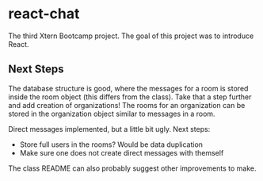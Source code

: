 react-chat
==========

The third Xtern Bootcamp project.
The goal of this project was to introduce React.

Next Steps
----------

The database structure is good, where the messages for a room is stored inside the room object (this differs from the class).
Take that a step further and add creation of organizations!
The rooms for an organization can be stored in the organization object similar to messages in a room.

Direct messages implemented, but a little bit ugly.
Next steps:
- Store full users in the rooms? Would be data duplication
- Make sure one does not create direct messages with themself

The class README can also probably suggest other improvements to make.